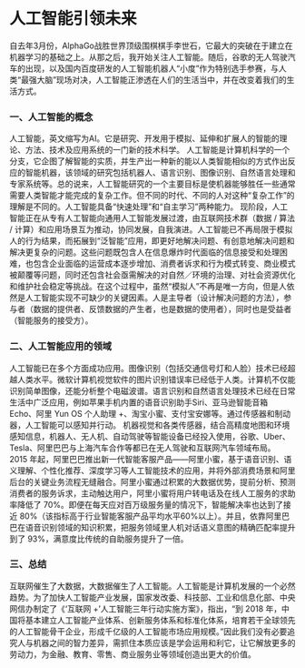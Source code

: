 # 人工智能引领未来
自去年3月份，AlphaGo战胜世界顶级围棋棋手李世石，它最大的突破在于建立在机器学习的基础之上。从那之后，我开始关注人工智能。随后，谷歌的无人驾驶汽车的出现，以及国内百度研发的人工智能机器人“小度”作为特别选手参赛，与人类“最强大脑”现场对决，人工智能正渗透在人们的生活当中，并在改变着我们的生活方式。
###  一、人工智能的概念
人工智能，英文缩写为AI。它是研究、开发用于模拟、延伸和扩展人的智能的理论、方法、技术及应用系统的一门新的技术科学。 人工智能是计算机科学的一个分支，它企图了解智能的实质，并生产出一种新的能以人类智能相似的方式作出反应的智能机器，该领域的研究包括机器人、语言识别、图像识别、自然语言处理和专家系统等。总的说来，人工智能研究的一个主要目标是使机器能够胜任一些通常需要人类智能才能完成的复杂工作。但不同的时代、不同的人对这种“复杂工作”的理解是不同的。人工智能具备“快速处理”和“自主学习”两种能力。 
现阶段，人工智能正在从专有人工智能向通用人工智能发展过渡，由互联网技术群（数据 / 算法 / 计算）和应用场景互为推动，协同发展，自我演进。人工智能已不再局限于模拟人的行为结果，而拓展到“泛智能”应用，即更好地解决问题、有创意地解决问题和解决更复杂的问题。这些问题既包含人在信息爆炸时代面临的信息接受和处理困难，也包含企业面临的运营成本逐步增加、消费者诉求和行为模式转变、商业模式被颠覆等问题，同时还包含社会亟需解决的对自然／环境的治理、对社会资源优化和维护社会稳定等挑战。在这个过程中，虽然“模拟人”不再是唯一方向，但是人依然是人工智能实现不可缺少的关键因素。人是主导者（设计解决问题的方法），参与者（数据的提供者、反馈数据的产生者，也是数据的使用者），同时也是受益者（智能服务的接受方）。
### 二、人工智能应用的领域
人工智能已在多个方面成功应用。图像识别（包括交通信号灯和人脸）技术已经超越人类水平。微软计算机视觉软件的图片识别错误率已经低于人类。计算机不仅能识别简单图像，还能分析整个电磁波谱。语言识别和自然语言处理技术已经在日常生活中广泛应用，例如苹果手机内置的语音识别助手Siri、亚马逊智能音箱 Echo、阿里 Yun OS 个人助理 +、淘宝小蜜、支付宝安娜等。通过传感器和制动器，人工智能可以感知并行动。
机器视觉和各类传感器，结合高精度地图和环境感知信息，机器人、无人机、自动驾驶等智能设备已经投入使用，谷歌、Uber、Tesla、阿里巴巴与上海汽车合作等都已在无人驾驶和互联网汽车领域布局。
2015 年起，阿里巴巴推出新一代智能客服产品——阿里小蜜，基于语音识别、语义理解、个性化推荐、深度学习等人工智能技术的应用，并将外部消费场景和阿里后台的关键业务流程无缝融合。阿里小蜜通过积累的大数据优势，提前分析、预测消费者的服务诉求，主动触达用户，阿里小蜜将用户转电话及在线人工服务的求助率降低了 70%。即便在每天应对百万级服务量的情况下，智能解决率也达到了接近 80%（该指标高于行业智能客服产品平均水平60%以上）。并且，依靠阿里巴巴在语音识别领域的知识积累，把服务领域里人机对话语义意图的精确匹配率提升到了 93%，满意度比传统的自助服务提升了一倍。
### 三、总结
互联网催生了大数据，大数据催生了人工智能。人工智能是计算机发展的一个必然趋势。为了加快人工智能产业发展，国家发改委、科技部、工业和信息化部、中央网信办制定了《‘互联网 +’人工智能三年行动实施方案》，指出，“到 2018 年，中国将基本建立人工智能产业体系、创新服务体系和标准化体系，培育若干全球领先的人工智能骨干企业，形成千亿级的人工智能市场应用规模。”因此我们没有必要追究人与机器之间的智力差异，需抓住本质应该是学会运用和利它，让它解放更多的劳动力，为金融、教育、零售、商业服务业等领域创造出更大的价值。
